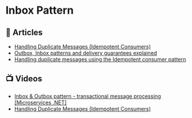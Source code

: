 # Inbox Pattern

## 📕 Articles
- [Handling Duplicate Messages (Idempotent Consumers)](https://codeopinion.com/handling-duplicate-messages-idempotent-consumers/)
- [Outbox, Inbox patterns and delivery guarantees explained](https://event-driven.io/en/outbox_inbox_patterns_and_delivery_guarantees_explained/)
- [Handling duplicate messages using the Idempotent consumer pattern](https://chrisrichardson.net/post/microservices/patterns/2020/10/16/idempotent-consumer.html)

## 📺 Videos
- [Inbox & Outbox pattern - transactional message processing [Microservices .NET]](https://www.youtube.com/watch?v=ebyR5RPKciw)
- [Handling Duplicate Messages (Idempotent Consumers)](https://www.youtube.com/watch?v=xeBY8fCWfvU)